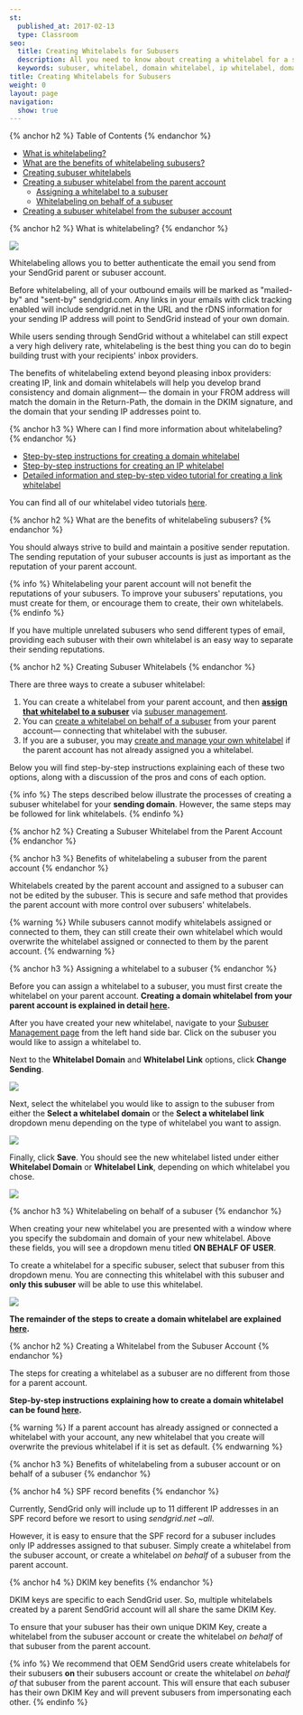 ```yaml
---
st:
  published_at: 2017-02-13
  type: Classroom
seo:
  title: Creating Whitelabels for Subusers
  description: All you need to know about creating a whitelabel for a subuser, assigning a whitelabel to a subuser, and managing subusers' whitelabels!
  keywords: subuser, whitelabel, domain whitelabel, ip whitelabel, domain, ip, assign, associate, update
title: Creating Whitelabels for Subusers
weight: 0
layout: page
navigation:
  show: true
---
```


{% anchor h2 %}
Table of Contents
{% endanchor %}

* [What is whitelabeling?](#-What-is-whitelabeling)
* [What are the benefits of whitelabeling subusers?](#-What-are-the-benefits-of-whitelabeling-subusers)
* [Creating subuser whitelabels](#-Creating-Subuser-Whitelabels)
* [Creating a subuser whitelabel from the parent account](#-#-Creating-a-Subuser-Whitelabel-from-the-Parent-Account)
    * [Assigning a whitelabel to a subuser](#-Assigning-a-whitelabel-to-a-subuser)
    * [Whitelabeling on behalf of a subuser](#-Whitelabeling-on-behalf-of-a-subuser)
* [Creating a subuser whitelabel from the subuser account](#-Creating-a-Whitelabel-from-the-Subuser-Account)

{% anchor h2 %}
What is whitelabeling?
{% endanchor %}

![]({{root_url}}/images/subuser_whitelabel_1.png)

Whitelabeling allows you to better authenticate the email you send from your SendGrid parent or subuser account.

Before whitelabeling, all of your outbound emails will be marked as "mailed-by" and "sent-by" sendgrid.com. Any links in your emails with click tracking enabled will include sendgrid.net in the URL and the rDNS information for your sending IP address will point to SendGrid instead of your own domain.

While users sending through SendGrid without a whitelabel can still expect a very high delivery rate, whitelabeling is the best thing you can do to begin building trust with your recipients' inbox providers.

The benefits of whitelabeling extend beyond pleasing inbox providers: creating IP, link and domain whitelabels will help you develop brand consistency and domain alignment— the domain in your FROM address will match the domain in the Return-Path, the domain in the DKIM signature, and the domain that your sending IP addresses point to.

{% anchor h3 %}
Where can I find more information about whitelabeling?
{% endanchor %}

* [Step-by-step instructions for creating a domain whitelabel]({{root_url}}/Classroom/Basics/Whitelabel/setup_domain_whitelabel.html)
* [Step-by-step instructions for creating an IP whitelabel]({{root_url}}/Classroom/Basics/Whitelabel/setup_ip_whitelabel.html)
* [Detailed information and step-by-step video tutorial for creating a link whitelabel]({{root_url}}/User_Guide/Settings/Whitelabel/links.html)

You can find all of our whitelabel video tutorials [here]({{root_url}}/Classroom/Troubleshooting/Authentication/whitelabel_video_tutorials.html#Whitelabeled-Domains).

{% anchor h2 %}
What are the benefits of whitelabeling subusers?
{% endanchor %}

You should always strive to build and maintain a positive sender reputation. The sending reputation of your subuser accounts is just as important as the reputation of your parent account.

{% info %}
Whitelabeling your parent account will not benefit the reputations of your subusers. To improve your subusers' reputations, you must create for them, or encourage them to create, their own whitelabels.
{% endinfo %}

If you have multiple unrelated subusers who send different types of email, providing each subuser with their own whitelabel is an easy way to separate their sending reputations.

{% anchor h2 %}
Creating Subuser Whitelabels
{% endanchor %}

There are three ways to create a subuser whitelabel:

1. You can create a whitelabel from your parent account, and then **[assign that whitelabel to a subuser](#-Assigning-a-whitelabel-to-a-subuser)** via [subuser management](https://app.sendgrid.com/settings/subusers).
2. You can [create a whitelabel on behalf of a subuser](#-Whitelabeling-on-behalf-of-a-subuser) from your parent account— connecting that whitelabel with the subuser.
3. If you are a subuser, you may [create and manage your own whitelabel](#-Creating-a-whitelabel-from-the-subuser-account) if the parent account has not already assigned you a whitelabel.

Below you will find step-by-step instructions explaining each of these two options, along with a discussion of the pros and cons of each option.

{% info %}
The steps described below illustrate the processes of creating a subuser whitelabel for your **sending domain**. However, the same steps may be followed for link whitelabels.
{% endinfo %}

{% anchor h2 %}
Creating a Subuser Whitelabel from the Parent Account
{% endanchor %}

{% anchor h3 %}
Benefits of whitelabeling a subuser from the parent account
{% endanchor %}

Whitelabels created by the parent account and assigned to a subuser can not be edited by the subuser. This is secure and safe method that provides the parent account with more control over subusers' whitelabels.

{% warning %}
While subusers cannot modify whitelabels assigned or connected to them, they can still create their own whitelabel which would overwrite the whitelabel assigned or connected to them by the parent account.
{% endwarning %}

{% anchor h3 %}
Assigning a whitelabel to a subuser
{% endanchor %}

Before you can assign a whitelabel to a subuser, you must first create the whitelabel on your parent account. **Creating a domain whitelabel from your parent account is explained in detail [here]({{root_url}}/Classroom/Basics/Whitelabel/setup_domain_whitelabel.html).**

After you have created your new whitelabel, navigate to your [Subuser Management page](https://app.sendgrid.com/settings/subusers) from the left hand side bar. Click on the subuser you would like to assign a whitelabel to.

Next to the **Whitelabel Domain** and **Whitelabel Link** options, click **Change Sending**.

![]({{root_url}}/images/subuser_whitelabel_2.png)

Next, select the whitelabel you would like to assign to the subuser from either the **Select a whitelabel domain** or the **Select a whitelabel link** dropdown menu depending on the type of whitelabel you want to assign.

![]({{root_url}}/images/subuser_whitelabel_3.png)

Finally, click **Save**. You should see the new whitelabel listed under either **Whitelabel Domain** or **Whitelabel Link**, depending on which whitelabel you chose.

![]({{root_url}}/images/subuser_whitelabel_4.png)

{% anchor h3 %}
Whitelabeling on behalf of a subuser
{% endanchor %}

When creating your new whitelabel you are presented with a window where you specify the subdomain and domain of your new whitelabel. Above these fields, you will see a dropdown menu titled **ON BEHALF OF USER**.

To create a whitelabel for a specific subuser, select that subuser from this dropdown menu. You are connecting this whitelabel with this subuser and **only this subuser** will be able to use this whitelabel.

![]({{root_url}}/images/subuser_whitelabel_5.png)

**The remainder of the steps to create a domain whitelabel are explained [here]({{root_url}}/Classroom/Basics/Whitelabel/setup_domain_whitelabel.html).**

{% anchor h2 %}
Creating a Whitelabel from the Subuser Account
{% endanchor %}

The steps for creating a whitelabel as a subuser are no different from those for a parent account.

**Step-by-step instructions explaining how to create a domain whitelabel can be found [here]({{root_url}}/Classroom/Basics/Whitelabel/setup_domain_whitelabel.html).**

{% warning %}
If a parent account has already assigned or connected a whitelabel with your account, any new whitelabel that you create will overwrite the previous whitelabel if it is set as default.
{% endwarning %}

{% anchor h3 %}
Benefits of whitelabeling from a subuser account or on behalf of a subuser
{% endanchor %}

{% anchor h4 %}
SPF record benefits
{% endanchor %}

Currently, SendGrid only will include up to 11 different IP addresses in an SPF record before we resort to using *sendgrid.net ~all*.

However, it is easy to ensure that the SPF record for a subuser includes only IP addresses assigned to that subuser. Simply create a whitelabel from the subuser account, or create a whitelabel *on behalf* of a subuser from the parent account.

{% anchor h4 %}
DKIM key benefits
{% endanchor %}

DKIM keys are specific to each SendGrid user. So, multiple whitelabels created by a parent SendGrid account will all share the same DKIM Key.

To ensure that your subuser has their own unique DKIM Key, create a whitelabel from the subuser account or create the whitelabel *on behalf* of that subuser from the parent account.

{% info %}
We recommend that OEM SendGrid users create whitelabels for their subusers **on** their subusers account or create the whitelabel *on behalf of* that subuser from the parent account. This will ensure that each subuser has their own DKIM Key and will prevent subusers from impersonating each other.
{% endinfo %}
